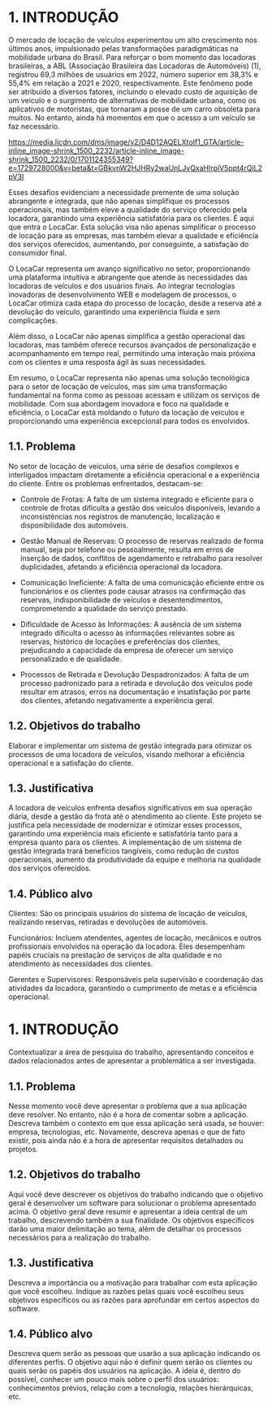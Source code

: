 # 1. INTRODUÇÃO

O mercado de locação de veículos experimentou um alto crescimento nos últimos anos, impulsionado pelas transformações paradigmáticas na mobilidade urbana do Brasil. Para reforçar o bom momento das locadoras brasileiras, a ABL (Associação Brasileira das Locadoras de Automóveis) (1), registrou 69,3 milhões de usuários em 2022, número superior em 38,3% e 55,4% em relação a 2021 e 2020, respectivamente. Este fenômeno pode ser atribuído a diversos fatores, incluindo o elevado custo de aquisição de um veículo e o surgimento de alternativas de mobilidade urbana, como os aplicativos de motoristas, que tornaram a posse de um carro obsoleta para muitos. No entanto, ainda há momentos em que o acesso a um veículo se faz necessário.

https://media.licdn.com/dms/image/v2/D4D12AQELXtoIf1_GTA/article-inline_image-shrink_1500_2232/article-inline_image-shrink_1500_2232/0/1701124355349?e=1729728000&v=beta&t=GBkvnW2HJHRy2waUnLJvQxaHlrpiV5ppt4rQiL2pV3I

Esses desafios evidenciam a necessidade premente de uma solução abrangente e integrada, que não apenas simplifique os processos operacionais, mas também eleve a qualidade do serviço oferecido pela locadora, garantindo uma experiência satisfatória para os clientes. É aqui que entra o LocaCar. Esta solução visa não apenas simplificar o processo de locação para as empresas, mas também elevar a qualidade e eficiência dos serviços oferecidos, aumentando, por conseguinte, a satisfação do consumidor final. 

O LocaCar representa um avanço significativo no setor, proporcionando uma plataforma intuitiva e abrangente que atende às necessidades das locadoras de veículos e dos usuários finais. Ao integrar tecnologias inovadoras de desenvolvimento WEB e modelagem de processos, o LocaCar otimiza cada etapa do processo de locação, desde a reserva até a devolução do veículo, garantindo uma experiência fluida e sem complicações. 

Além disso, o LocaCar não apenas simplifica a gestão operacional das locadoras, mas também oferece recursos avançados de personalização e acompanhamento em tempo real, permitindo uma interação mais próxima com os clientes e uma resposta ágil às suas necessidades. 

Em resumo, o LocaCar representa não apenas uma solução tecnológica para o setor de locação de veículos, mas sim uma transformação fundamental na forma como as pessoas acessam e utilizam os serviços de mobilidade. Com sua abordagem inovadora e foco na qualidade e eficiência, o LocaCar está moldando o futuro da locação de veículos e proporcionando uma experiência excepcional para todos os envolvidos. 

## 1.1. Problema

No setor de locação de veículos, uma série de desafios complexos e interligados impactam diretamente a eficiência operacional e a experiência do cliente. Entre os problemas enfrentados, destacam-se: 

- Controle de Frotas: A falta de um sistema integrado e eficiente para o controle de frotas dificulta a gestão dos veículos disponíveis, levando a inconsistências nos registros de manutenção, localização e disponibilidade dos automóveis. 

- Gestão Manual de Reservas: O processo de reservas realizado de forma manual, seja por telefone ou pessoalmente, resulta em erros de inserção de dados, conflitos de agendamento e retrabalho para resolver duplicidades, afetando a eficiência operacional da locadora. 

- Comunicação Ineficiente: A falta de uma comunicação eficiente entre os funcionários e os clientes pode causar atrasos na confirmação das reservas, indisponibilidade de veículos e desentendimentos, comprometendo a qualidade do serviço prestado. 

- Dificuldade de Acesso às Informações: A ausência de um sistema integrado dificulta o acesso às informações relevantes sobre as reservas, histórico de locações e preferências dos clientes, prejudicando a capacidade da empresa de oferecer um serviço personalizado e de qualidade. 

- Processos de Retirada e Devolução Despadronizados: A falta de um processo padronizado para a retirada e devolução dos veículos pode resultar em atrasos, erros na documentação e insatisfação por parte dos clientes, afetando negativamente a experiência geral. 


## 1.2. Objetivos do trabalho

Elaborar e implementar um sistema de gestão integrada para otimizar os processos de uma locadora de veículos, visando melhorar a eficiência operacional e a satisfação do cliente. 

## 1.3. Justificativa

A locadora de veículos enfrenta desafios significativos em sua operação diária, desde a gestão da frota até o atendimento ao cliente. Este projeto se justifica pela necessidade de modernizar e otimizar esses processos, garantindo uma experiência mais eficiente e satisfatória tanto para a empresa quanto para os clientes. A implementação de um sistema de gestão integrada trará benefícios tangíveis, como redução de custos operacionais, aumento da produtividade da equipe e melhoria na qualidade dos serviços oferecidos. 

## 1.4. Público alvo

Clientes: São os principais usuários do sistema de locação de veículos, realizando reservas, retiradas e devoluções de automóveis. 

Funcionários: Incluem atendentes, agentes de locação, mecânicos e outros profissionais envolvidos na operação da locadora. Eles desempenham papéis cruciais na prestação de serviços de alta qualidade e no atendimento às necessidades dos clientes. 

Gerentes e Supervisores: Responsáveis pela supervisão e coordenação das atividades da locadora, garantindo o cumprimento de metas e a eficiência operacional. 











# 1. INTRODUÇÃO

Contextualizar a área de pesquisa do trabalho, apresentando conceitos e dados relacionados antes de apresentar a problemática a ser investigada.

## 1.1. Problema

Nesse momento você deve apresentar o problema que a sua aplicação deve resolver. No entanto, não é a hora de comentar sobre a aplicação. 
Descreva também o contexto em que essa aplicação será usada, se houver: empresa, tecnologias, etc. Novamente, descreva apenas o que de fato existir, pois ainda não é a hora de apresentar requisitos detalhados ou projetos.

## 1.2. Objetivos do trabalho

Aqui você deve descrever os objetivos do trabalho indicando que o objetivo geral é desenvolver um software para solucionar o problema apresentado acima. O objetivo geral deve resumir e apresentar a ideia central de um trabalho, descrevendo também a sua finalidade. Os objetivos específicos darão uma maior delimitação ao tema, além de detalhar os processos necessários para a realização do trabalho.

## 1.3. Justificativa

Descreva a importância ou a motivação para trabalhar com esta aplicação que você escolheu. Indique as razões pelas quais você escolheu seus objetivos específicos ou as razões para aprofundar em certos aspectos do software.

## 1.4. Público alvo

Descreva quem serão as pessoas que usarão a sua aplicação indicando os diferentes perfis. O objetivo aqui não é definir quem serão os clientes ou quais serão os papéis dos usuários na aplicação. A ideia é, dentro do possível, conhecer um pouco mais sobre o perfil dos usuários: conhecimentos prévios, relação com a tecnologia, relações hierárquicas, etc.
